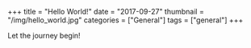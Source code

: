 +++
title = "Hello World!"
date = "2017-09-27"
thumbnail = "/img/hello_world.jpg"
categories = ["General"]
tags = ["general"]
+++

Let the journey begin!